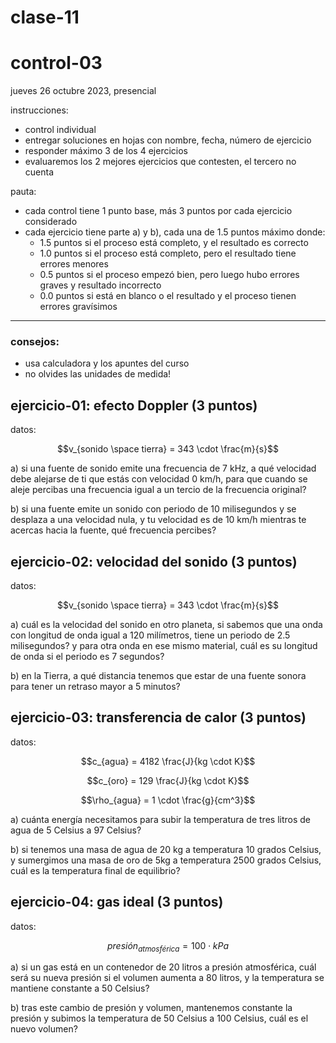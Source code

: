 # clase-11

# control-03

jueves 26 octubre 2023, presencial

instrucciones:

* control individual
* entregar soluciones en hojas con nombre, fecha, número de ejercicio
* responder máximo 3 de los 4 ejercicios
* evaluaremos los 2 mejores ejercicios que contesten, el tercero no cuenta

pauta:
* cada control tiene 1 punto base, más 3 puntos por cada ejercicio considerado
* cada ejercicio tiene parte a) y b), cada una de 1.5 puntos máximo donde:
    * 1.5 puntos si el proceso está completo, y el resultado es correcto
    * 1.0 puntos si el proceso está completo, pero el resultado tiene errores menores
    * 0.5 puntos si el proceso empezó bien, pero luego hubo errores graves y resultado incorrecto
    * 0.0 puntos si está en blanco o el resultado y el proceso tienen errores gravísimos

---

### consejos: 

- usa calculadora y los apuntes del curso
- no olvides las unidades de medida!

## ejercicio-01: efecto Doppler (3 puntos)

datos:

$$v_{sonido \space tierra} = 343 \cdot \frac{m}{s}$$

a) si una fuente de sonido emite una frecuencia de 7 kHz, a qué velocidad debe alejarse de ti que estás con velocidad 0 km/h, para que cuando se aleje percibas una frecuencia igual a un tercio de la frecuencia original?

b) si una fuente emite un sonido con periodo de 10 milisegundos y se desplaza a una velocidad nula, y tu velocidad es de 10 km/h mientras te acercas hacia la fuente, qué frecuencia percibes?

## ejercicio-02: velocidad del sonido (3 puntos)

datos:

$$v_{sonido \space tierra} = 343 \cdot \frac{m}{s}$$

a) cuál es la velocidad del sonido en otro planeta, si sabemos que una onda con longitud de onda igual a 120 milímetros, tiene un periodo de 2.5 milisegundos? y para otra onda en ese mismo material, cuál es su longitud de onda si el periodo es 7 segundos?

b) en la Tierra, a qué distancia tenemos que estar de una fuente sonora para tener un retraso mayor a 5 minutos? 

## ejercicio-03: transferencia de calor (3 puntos)

datos:

$$c_{agua} = 4182 \frac{J}{kg \cdot K}$$

$$c_{oro} = 129 \frac{J}{kg \cdot K}$$

$$\rho_{agua} = 1 \cdot \frac{g}{cm^3}$$

a) cuánta energía necesitamos para subir la temperatura de tres litros de agua de 5 Celsius a 97 Celsius?

b) si tenemos una masa de agua de 20 kg a temperatura 10 grados Celsius, y sumergimos una masa de oro de 5kg a temperatura 2500 grados Celsius, cuál es la temperatura final de equilibrio?

## ejercicio-04: gas ideal (3 puntos)

datos:

$$presión_{atmosférica}  = 100 \cdot kPa$$

a) si un gas está en un contenedor de 20 litros a presión atmosférica, cuál será su nueva presión si el volumen aumenta a 80 litros, y la temperatura se mantiene constante a 50 Celsius?

b) tras este cambio de presión y volumen, mantenemos constante la presión y subimos la temperatura de 50 Celsius a 100 Celsius, cuál es el nuevo volumen?
